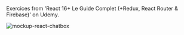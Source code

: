 Exercices from 'React 16+ Le Guide Complet (+Redux, React Router & Firebase)' on Udemy.

![mockup-react-chatbox](https://user-images.githubusercontent.com/86634734/136636570-c328908b-51f8-4978-8378-f6695f07b44d.png)
